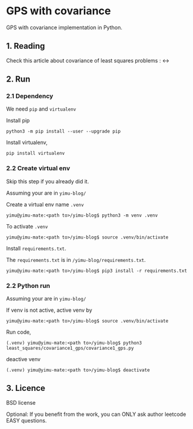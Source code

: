 # GPS with covariance

GPS with covariance implementation in Python.

## 1. Reading

Check this article about covariance of least squares problems : <->


## 2. Run

### 2.1 Dependency

We need `pip` and `virtualenv`

Install pip

```
python3 -m pip install --user --upgrade pip
```
Install virtualenv,

```
pip install virtualenv
```

### 2.2 Create virtual env

Skip this step if you already did it.

Assuming your are in `yimu-blog/`

Create a virtual env name `.venv`

```
yimu@yimu-mate:<path to>/yimu-blog$ python3 -m venv .venv
```

To activate `.venv`

```
yimu@yimu-mate:<path to>/yimu-blog$ source .venv/bin/activate
```

Install `requirements.txt`. 

The `requirements.txt` is in `/yimu-blog/requirements.txt`.

```
yimu@yimu-mate:<path to>/yimu-blog$ pip3 install -r requirements.txt 
```

### 2.2 Python run

Assuming your are in `yimu-blog/`

If venv is not active, active venv by

```
yimu@yimu-mate:<path to>/yimu-blog$ source .venv/bin/activate
```

Run code,

```
(.venv) yimu@yimu-mate:<path to>/yimu-blog$ python3 least_squares/covariance1_gps/covariance1_gps.py
```

deactive venv
```
(.venv) yimu@yimu-mate:<path to>/yimu-blog$ deactivate
```

## 3. Licence

BSD license

Optional: If you benefit from the work, you can ONLY ask author leetcode EASY questions.
